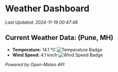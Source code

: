 
# Weather Dashboard

_Last Updated: 2024-11-19 00:47:48_

## Current Weather Data: (Pune, MH)
- **Temperature:** 14.1 °C ![Temperature Badge](https://img.shields.io/badge/Temperature-Low%20Temp-blue)
- **Wind Speed:** 4.1 km/h ![Wind Speed Badge](https://img.shields.io/badge/Wind%20Speed-Low%20Wind-blue)

*Powered by Open-Meteo API*
